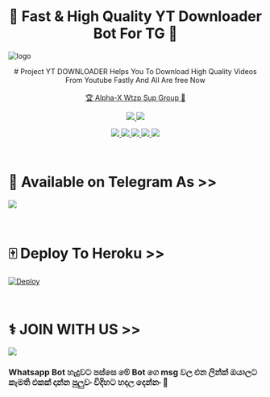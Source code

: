 <h1 align="center"><b>🍁 Fast & High Quality YT Downloader Bot For TG 🚀</b></h1>

![logo](https://telegra.ph/file/fe4379cb5ebf812e3379e.jpg)
<br>
<p align="center">
    # Project YT DOWNLOADER Helps You To Download High Quality Videos From Youtube Fastly And All Are free Now
    <br><br>
        <a href="https://chat.whatsapp.com/Ku8MincABBWAEOaG44PqZE">🏆 Alpha-X Wtzp Sup Group 🔰</a>
    <br>
</p>
<p align="center"> 
    
  </a>
  <a href="https://github.com/SL-Alpha-X-Team/Youtube-Downloader-For-TG/fork">
    <img src="https://img.shields.io/github/forks/SL-Alpha-X-Team/Youtube-Downloader-For-TG?label=Fork&style=social">
    
  </a>
  <a href="https://github.com/SL-Alpha-X-Team/Youtube-Downloader-For-TG/stargazers">
    <img src="https://img.shields.io/github/stars/SL-Alpha-X-Team/Youtube-Downloader-For-TG?style=social">
  </a>
</p>

<p align="center">
  <a href="https://github.com/SL-Alpha-X-Team/Youtube-Downloader-For-TG">
    <img src="https://img.shields.io/github/repo-size/SL-Alpha-X-Team/Youtube-Downloader-For-TG?color=purple&label=Repo%20Size&style=plastic">

  </a>
  <a href="https://github.com/SL-Alpha-X-Team/Youtube-Downloader-For-TG">
    <img src="https://img.shields.io/codefactor/grade/github/phaticusthiccy/WhatsAsenaDuplicated?color=purple&label=Code%20Quality&style=plastic">

  </a>
  <a href="https://github.com/SL-Alpha-X-Team/Youtube-Downloader-For-TG/blob/master/LICENSE">
    <img src="https://img.shields.io/github/license/SL-Alpha-X-Team/Youtube-Downloader-For-TG?color=purple&label=Lisance&style=plastic">

  </a>
  <a href="https://github.com/SL-Alpha-X-Team/Youtube-Downloader-For-TG">
    <img src="https://img.shields.io/static/v1?label=Author&message=Alpha&color=purple&style=plastic">

  </a>
  <a href="https://t.me/AlphaX_SUPPORT">
    <img src="https://img.shields.io/badge/Telegram-Alpha%20Support-purple&style=plastic">

  </a>
</p>
<br>

# 🔐 Available on Telegram As >> <br>
<a href="https://t.me/XX_YT_DOWNLOADER_XX_BOT"><img src="https://img.shields.io/badge/SEE-TELEGRAM%20BOT-white.svg?logo=Telegram"></a>

<br>

# 🀄 Deploy To Heroku >>

[![Deploy](https://www.herokucdn.com/deploy/button.svg)](https://heroku.com/deploy?template=https://github.com/SL-Alpha-X-Team/Youtube-Downloader-For-TG)

<br>

# ⚕️ JOIN WITH US >>

<a href="https://t.me/AlphaX_SUPPORT"><img src="https://img.shields.io/badge/Join-Telegram%20SUPGroup-red.svg?logo=Telegram"></a>

### Whatsapp Bot හැදුවට පස්සෙ මේ Bot ගෙ msg වල එන ලින්ක් ඔයාලට කැමති එකක් දාන්න පුලුවං විදිහට හදල දෙන්නං 🙂
